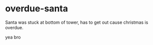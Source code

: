 # overdue-santa
Santa was stuck at bottom of tower, has to get out cause christmas is overdue.

yea bro
